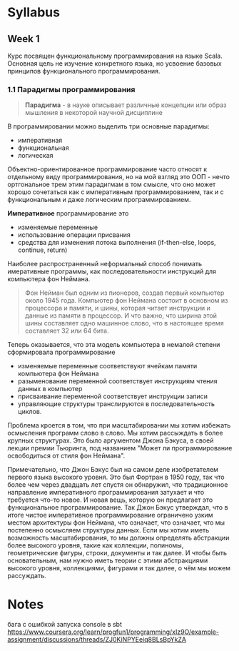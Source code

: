 # Syllabus

## Week 1

Курс посвящен функциональному программирования на языке Scala. Основная цель не изучение конкретного языка, но усвоение базовых принципов функционального программирования.

### 1.1 Парадигмы программирования

> **Парадигма** - в науке описывает различные концепции или образ мышления в некоторой научной дисциплине

В программировании можно выделить три основные парадигмы:
- императивная
- функциональная
- логическая

Объектно-ориентированное программирование часто относят к отдельному виду программирования, но на мой взгляд это ООП - нечто ортгональное трем этим парадигмам в том смысле, что оно может хорошо сочетаться как с императивным программированием, так и с функциональным и даже логическим программированием.

**Императивное** программирование это
- изменяемые переменные
- использование операции присвания
- средства для изменения потока выполнения (if-then-else, loops, continue, return)

Наиболее распространенный неформальный способ понимать имеративные программы, как последовательности инструкций для компьютера фон Неймана.

> Фон Нейман был одним из пионеров, создав первый компьютер около 1945 года. Компьютер фон Неймана состоит в основном из процессора и памяти, и шины, которая читает инструкции и данные из памяти в процессор. И что важно, что ширина этой шины составляет одно машинное слово, что в настоящее время составляет 32 или 64 бита.

Теперь оказывается, что эта модель компьютера в немалой степени сформировала программирование
- изменяемые переменные соответствуют ячейкам памяти компьютера фон Неймана
- разыменование переменной соответствует инструкциям чтения данных в компьютер
- присваивание переменной соответствует инструкции записи
- управляющие структуры транслируются в последовательность циклов.

Проблема кроется в том, что при масштабировании мы хотим избежать осмысления программ слово в слово. Мы хотим рассыждать в более крупных структурах. Это было аргументом Джона Бэкуса, в своей лекции премии Тьюринга, под названием "Может ли программирование освободиться от стиля фон Неймана".

Примечательно, что Джон Бэкус был на самом деле изобретателем первого языка высокого уровня. Это был Фортран в 1950 году, так что более чем через двадцать лет спустя он обнаружил, что традиционное направление императивного программирования затухает и что требуется что-то новое. И новая вещь, которую он предлагает это функциональное программирование. Так Джон Бэкус утверждал, что в итоге чистое императивное программирование ограничено узким местом архитектуры фон Неймана, что означает, что означает, что мы постепенно осмысляем структуры данных. Если мы хотим иметь возможность масштабирования, то мы должны определять абстракции более высокого уровня, такие как коллекции, полиномы, геометрические фигуры, строки, документы и так далее. И чтобы быть основательным, нам нужно иметь теории с этими абстракциями высокого уровня, коллекциями, фигурами и так далее, о чём мы можем рассуждать.

# Notes
бага с ошибкой запуска console в sbt
https://www.coursera.org/learn/progfun1/programming/xIz9O/example-assignment/discussions/threads/ZJ0KiNPYEeiq8BLsBpYkZA
